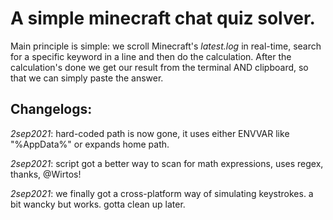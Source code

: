 # A simple minecraft chat quiz solver. 

Main principle is simple: we scroll Minecraft's _latest.log_ in real-time, search for a specific keyword in a line and then do the calculation. After the calculation's done we get our result from the terminal AND clipboard, so that we can simply paste the answer. 


## Changelogs: 

_2sep2021_: hard-coded path is now gone, it uses either ENVVAR like "%AppData%" or expands home path. 

_2sep2021_: script got a better way to scan for math expressions, uses regex, thanks, @Wirtos!

_2sep2021_: we finally got a cross-platform way of simulating keystrokes. a bit wancky but works. gotta clean up later. 